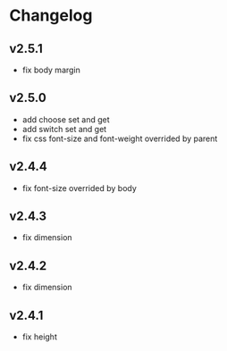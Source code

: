 # Changelog

## v2.5.1

- fix body margin

## v2.5.0

- add choose set and get
- add switch set and get
- fix css font-size and font-weight overrided by parent

## v2.4.4

- fix font-size overrided by body

## v2.4.3

- fix dimension

## v2.4.2

- fix dimension

## v2.4.1

- fix height
